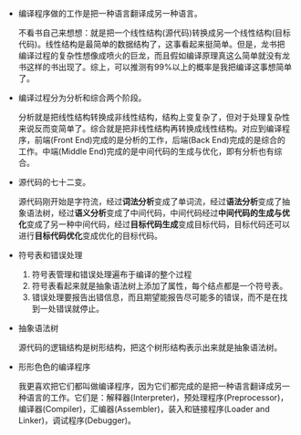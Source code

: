 * 编译程序做的工作是把一种语言翻译成另一种语言。

  不看书自己来想想：就是把一个线性结构(源代码)转换成另一个线性结构(目标代码)。线性结构是最简单的数据结构了，这事看起来挺简单。但是，龙书把编译过程的复杂性想像成喷火的巨龙，而且假如编译原理真这么简单就没有龙书这样的书出现了。综上，可以推测有99%以上的概率是我把编译这事想简单了。

* 编译过程分为分析和综合两个阶段。

  分析就是把线性结构转换成非线性结构，结构上变复杂了，但对于处理复杂性来说反而变简单了。综合就是把非线性结构再转换成线性结构。对应到编译程序，前端(Front End)完成的是分析的工作，后端(Back End)完成的是综合的工作。中端(Middle End)完成的是中间代码的生成与优化，即有分析也有综合。

* 源代码的七十二变。

  源代码刚开始是字符流，经过**词法分析**变成了单词流，经过**语法分析**变成了抽象语法树，经过**语义分析**变成了中间代码，中间代码经过**中间代码的生成与优化**变成了另一种中间代码，经过**目标代码生成**变成目标代码，目标代码还可以进行**目标代码优化**变成优化的目标代码。

* 符号表和错误处理

  1. 符号表管理和错误处理遍布于编译的整个过程
  2. 符号表看起来就是抽象语法树上添加了属性，每个结点都是一个符号表。
  3. 错误处理要报告出错信息，而且期望能报告尽可能多的错误，而不是在找到一处错误就停止。

* 抽象语法树

  源代码的逻辑结构是树形结构，把这个树形结构表示出来就是抽象语法树。

* 形形色色的编译程序

  我更喜欢把它们都叫做编译程序，因为它们都完成的是把一种语言翻译成另一种语言的工作。它们是：解释器(Interpreter)，预处理程序(Preprocessor)，编译器(Compiler)，汇编器(Assembler)，装入和链接程序(Loader and Linker)，调试程序(Debugger)。